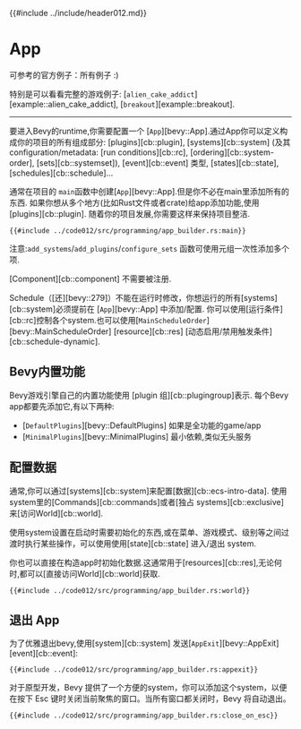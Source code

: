 {{#include ../include/header012.md}}

# App

可参考的官方例子：所有例子 :)

特别是可以看看完整的游戏例子:
[`alien_cake_addict`][example::alien_cake_addict],
[`breakout`][example::breakout].

---
要进入Bevy的runtime,你需要配置一个 [`App`][bevy::App].通过App你可以定义构成你的项目的所有组成部分:
[plugins][cb::plugin], [systems][cb::system] (及其configuration/metadata:
[run conditions][cb::rc], [ordering][cb::system-order], [sets][cb::systemset]),
[event][cb::event] 类型, [states][cb::state], [schedules][cb::schedule]…

通常在项目的 `main`函数中创建[`App`][bevy::App].但是你不必在main里添加所有的东西.
如果你想从多个地方(比如Rust文件或者crate)给app添加功能,使用[plugins][cb::plugin].
随着你的项目发展,你需要这样来保持项目整洁.

```rust,no_run,noplayground
{{#include ../code012/src/programming/app_builder.rs:main}}
```

注意:`add_systems`/`add_plugins`/`configure_sets` 函数可使用元组一次性添加多个项.

[Component][cb::component] 不需要被注册.

Schedule（[还][bevy::279]）不能在运行时修改，你想运行的所有[systems][cb::system]必须提前在 [`App`][bevy::App] 中添加/配置.
你可以使用[运行条件][cb::rc]控制各个system.也可以使用[`MainScheduleOrder`][bevy::MainScheduleOrder] [resource][cb::res] [动态启用/禁用触发条件][cb::schedule-dynamic].

## Bevy内置功能

Bevy游戏引擎自己的内置功能使用 [plugin 组][cb::plugingroup]表示.
每个Bevy app都要先添加它,有以下两种:
 - [`DefaultPlugins`][bevy::DefaultPlugins] 如果是全功能的game/app
 - [`MinimalPlugins`][bevy::MinimalPlugins] 最小依赖,类似无头服务

## 配置数据

通常,你可以通过[systems][cb::system]来配置[数据][cb::ecs-intro-data].
使用system里的[Commands][cb::commands]或者[独占 systems][cb::exclusive] 来[访问World][cb::world].

使用system设置在启动时需要初始化的东西,或在菜单、游戏模式、级别等之间过渡时执行某些操作，可以使用使用[state][cb::state] 进入/退出 system.

你也可以直接在构造app时初始化数据.这通常用于[resources][cb::res],无论何时,都可以[直接访问World][cb::world]获取.

```rust,no_run,noplayground
{{#include ../code012/src/programming/app_builder.rs:world}}
```

## 退出 App

为了优雅退出bevy,使用[system][cb::system] 发送[`AppExit`][bevy::AppExit] [event][cb::event]:

```rust,no_run,noplayground
{{#include ../code012/src/programming/app_builder.rs:appexit}}
```

对于原型开发，Bevy 提供了一个方便的system，你可以添加这个system，以便在按下 Esc 键时关闭当前聚焦的窗口。当所有窗口都关闭时，Bevy 将自动退出。

```rust,no_run,noplayground
{{#include ../code012/src/programming/app_builder.rs:close_on_esc}}
```
